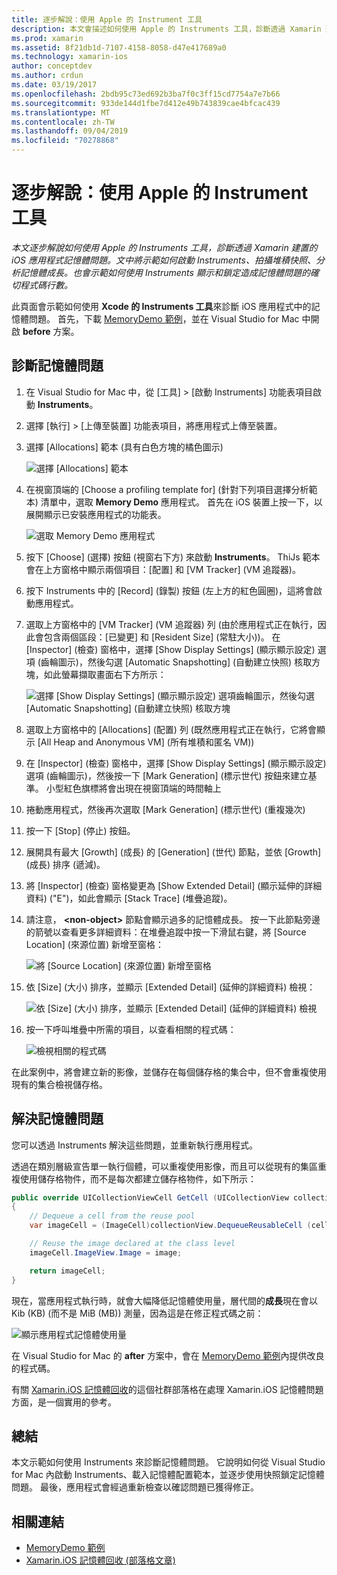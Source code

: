 ```yaml
---
title: 逐步解說：使用 Apple 的 Instrument 工具
description: 本文會描述如何使用 Apple 的 Instruments 工具，診斷透過 Xamarin 建置的 iOS 應用程式記憶體問題。 文中會示範如何啟動 Instruments、拍攝堆積快照、分析記憶體成長等等。
ms.prod: xamarin
ms.assetid: 8f21db1d-7107-4158-8058-d47e417689a0
ms.technology: xamarin-ios
author: conceptdev
ms.author: crdun
ms.date: 03/19/2017
ms.openlocfilehash: 2bdb95c73ed692b3ba7f0c3ff15cd7754a7e7b66
ms.sourcegitcommit: 933de144d1fbe7d412e49b743839cae4bfcac439
ms.translationtype: MT
ms.contentlocale: zh-TW
ms.lasthandoff: 09/04/2019
ms.locfileid: "70278868"
---
```

# <a name="walkthrough---using-apples-instruments-tool"></a>逐步解說：使用 Apple 的 Instrument 工具

_本文逐步解說如何使用 Apple 的 Instruments 工具，診斷透過 Xamarin 建置的 iOS 應用程式記憶體問題。文中將示範如何啟動 Instruments、拍攝堆積快照、分析記憶體成長。也會示範如何使用 Instruments 顯示和鎖定造成記憶體問題的確切程式碼行數。_

此頁面會示範如何使用 **Xcode 的 Instruments 工具**來診斷 iOS 應用程式中的記憶體問題。
首先，下載 [MemoryDemo 範例](https://docs.microsoft.com/samples/xamarin/ios-samples/profiling-memorydemo)，並在 Visual Studio for Mac 中開啟 **before** 方案。

## <a name="diagnosing-the-memory-issues"></a>診斷記憶體問題

1. 在 Visual Studio for Mac 中，從 [工具] > [啟動 Instruments] 功能表項目啟動 **Instruments**。
2. 選擇 [執行] > [上傳至裝置] 功能表項目，將應用程式上傳至裝置。
3. 選擇 [Allocations] 範本 (具有白色方塊的橘色圖示)

    ![](walkthrough-apples-instrument-images/00-allocations-tempate.png "選擇 [Allocations] 範本")

4. 在視窗頂端的 [Choose a profiling template for] \(針對下列項目選擇分析範本\) 清單中，選取 **Memory Demo** 應用程式。 首先在 iOS 裝置上按一下，以展開顯示已安裝應用程式的功能表。

    ![](walkthrough-apples-instrument-images/01-mem-demo.png "選取 Memory Demo 應用程式")

5. 按下 [Choose] \(選擇\) 按鈕 (視窗右下方) 來啟動 **Instruments**。 ThiJs 範本會在上方窗格中顯示兩個項目：[配置] 和 [VM Tracker] \(VM 追蹤器\)。

6. 按下 Instruments 中的 [Record] \(錄製\) 按鈕 (左上方的紅色圓圈)，這將會啟動應用程式。

7. 選取上方窗格中的 [VM Tracker] \(VM 追蹤器\) 列 (由於應用程式正在執行，因此會包含兩個區段：[已變更] 和 [Resident Size] \(常駐大小\))。 在 [Inspector] \(檢查\) 窗格中，選擇 [Show Display Settings] \(顯示顯示設定\) 選項 (齒輪圖示)，然後勾選 [Automatic Snapshotting] \(自動建立快照\) 核取方塊，如此螢幕擷取畫面右下方所示：

    ![](walkthrough-apples-instrument-images/02-auto-snapshot.png "選擇 [Show Display Settings] \(顯示顯示設定\) 選項齒輪圖示，然後勾選 [Automatic Snapshotting] \(自動建立快照\) 核取方塊")

8. 選取上方窗格中的 [Allocations] \(配置\) 列 (既然應用程式正在執行，它將會顯示 [All Heap and Anonymous VM] \(所有堆積和匿名 VM\))
9. 在 [Inspector] \(檢查\) 窗格中，選擇 [Show Display Settings] \(顯示顯示設定\) 選項 (齒輪圖示)，然後按一下 [Mark Generation] \(標示世代\) 按鈕來建立基準。 小型紅色旗標將會出現在視窗頂端的時間軸上
10. 捲動應用程式，然後再次選取 [Mark Generation] \(標示世代\) (重複幾次)
11. 按一下 [Stop] \(停止\) 按鈕。
12. 展開具有最大 [Growth] \(成長\) 的 [Generation] \(世代\) 節點，並依 [Growth] \(成長\) 排序 (遞減)。
13. 將 [Inspector] \(檢查\) 窗格變更為 [Show Extended Detail] \(顯示延伸的詳細資料\) ("E")，如此會顯示 [Stack Trace] \(堆疊追蹤\)。

14. 請注意， **&lt;non-object>** 節點會顯示過多的記憶體成長。 按一下此節點旁邊的箭號以查看更多詳細資料：在堆疊追蹤中按一下滑鼠右鍵，將 [Source Location] \(來源位置\) 新增至窗格：

    ![](walkthrough-apples-instrument-images/03-mem-growth.png "將 [Source Location] \(來源位置\) 新增至窗格")

15. 依 [Size] \(大小\) 排序，並顯示 [Extended Detail] \(延伸的詳細資料\) 檢視：

    ![](walkthrough-apples-instrument-images/04-extended-detail.png "依 [Size] \(大小\) 排序，並顯示 [Extended Detail] \(延伸的詳細資料\) 檢視")

16. 按一下呼叫堆疊中所需的項目，以查看相關的程式碼：

    ![](walkthrough-apples-instrument-images/05-related-code.png "檢視相關的程式碼")

在此案例中，將會建立新的影像，並儲存在每個儲存格的集合中，但不會重複使用現有的集合檢視儲存格。

## <a name="resolving-the-memory-issues"></a>解決記憶體問題

您可以透過 Instruments 解決這些問題，並重新執行應用程式。

透過在類別層級宣告單一執行個體，可以重複使用影像，而且可以從現有的集區重複使用儲存格物件，而不是每次都建立儲存格物件，如下所示：

```csharp
public override UICollectionViewCell GetCell (UICollectionView collectionView, NSIndexPath indexPath)
{
    // Dequeue a cell from the reuse pool
    var imageCell = (ImageCell)collectionView.DequeueReusableCell (cellId, indexPath);

    // Reuse the image declared at the class level
    imageCell.ImageView.Image = image;

    return imageCell;
}
```

現在，當應用程式執行時，就會大幅降低記憶體使用量，層代間的**成長**現在會以 Kib (KB) (而不是 MiB (MB)) 測量，因為這是在修正程式碼之前：

![](walkthrough-apples-instrument-images/06-reduced-memory.png "顯示應用程式記憶體使用量")

在 Visual Studio for Mac 的 **after** 方案中，會在 [MemoryDemo 範例](https://docs.microsoft.com/samples/xamarin/ios-samples/profiling-memorydemo)內提供改良的程式碼。

有關 [Xamarin.iOS 記憶體回收](http://c-sharx.net/2015-04-27-xamarin-ios-the-garbage-collector-and-me/)的這個社群部落格在處理 Xamarin.iOS 記憶體問題方面，是一個實用的參考。

## <a name="summary"></a>總結

本文示範如何使用 Instruments 來診斷記憶體問題。
它說明如何從 Visual Studio for Mac 內啟動 Instruments、載入記憶體配置範本，並逐步使用快照鎖定記憶體問題。
最後，應用程式會經過重新檢查以確認問題已獲得修正。

## <a name="related-links"></a>相關連結

- [MemoryDemo 範例](https://docs.microsoft.com/samples/xamarin/ios-samples/profiling-memorydemo)
- [Xamarin.iOS 記憶體回收 (部落格文章)](http://c-sharx.net/2015-04-27-xamarin-ios-the-garbage-collector-and-me/)

